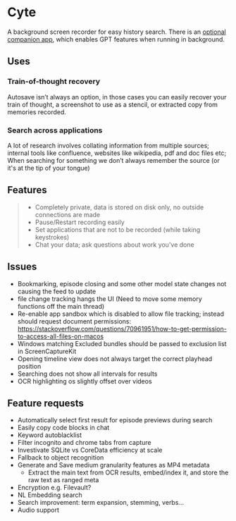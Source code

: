 # Cyte

A background screen recorder for easy history search. There is an [optional companion app](https://github.com/shaunnarayan/cytev2-explore), which enables GPT features when running in background.

## Uses

### Train-of-thought recovery

Autosave isn’t always an option, in those cases you can easily recover your train of thought, a screenshot to use as a stencil, or extracted copy from memories recorded.

### Search across applications

A lot of research involves collating information from multiple sources; internal tools like confluence, websites like wikipedia, pdf and doc files etc; When searching for something we don’t always remember the source (or it's at the tip of your tongue)

## Features

> - Completely private, data is stored on disk only, no outside connections are made
> - Pause/Restart recording easily
> - Set applications that are not to be recorded (while taking keystrokes)
> - Chat your data; ask questions about work you've done

## Issues

- Bookmarking, episode closing and some other model state changes not causing the feed to update
- file change tracking hangs the UI (Need to move some memory functions off the main thread)
- Re-enable app sandbox which is disabled to allow file tracking; instead should request document permissions: https://stackoverflow.com/questions/70961951/how-to-get-permission-to-access-all-files-on-macos
- Windows matching Excluded bundles should be passed to exclusion list in ScreenCaptureKit
- Opening timeline view does not always target the correct playhead position
- Searching does not show all intervals for results
- OCR highlighting os slightly offset over videos
    
## Feature requests

- Automatically select first result for episode previews during search
- Easily copy code blocks in chat
- Keyword autoblacklist
- Filter incognito and chrome tabs from capture
- Investivate SQLite vs CoreData efficiency at scale
- Fallback to object recognition
- Generate and Save medium granularity features as MP4 metadata
    * Extract the main text from OCR results, embed/index it, and store the raw text as ranged meta
- Encryption e.g. Filevault?
- NL Embedding search 
- Search improvement: term expansion, stemming, verbs... 
- Audio support
